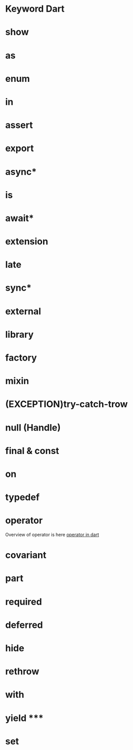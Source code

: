 # Keyword Dart

# show

# as

# enum

# in

# assert

# export

# async*

# is

# await*

# extension

# late

# sync*

# external

# library

# factory

# mixin

# (EXCEPTION)try-catch-trow

# null (Handle)

# final & const

# on

# typedef

# operator
Overview of operator is here [operator in dart](https://dart.dev/guides/language/language-tour#operators)

# covariant

# part

# required

# deferred

# hide

# rethrow

# with

# yield ***

# set
